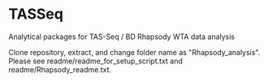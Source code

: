 # TASSeq
Analytical packages for TAS-Seq / BD Rhapsody WTA data analysis

Clone repository, extract, and change folder name as "Rhapsody_analysis".
Please see readme/readme_for_setup_script.txt and readme/Rhapsody_readme.txt.

